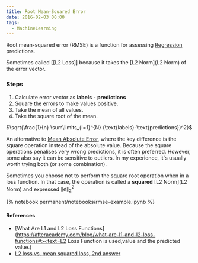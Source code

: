 ```yaml
---
title: Root Mean-Squared Error
date: 2016-02-03 00:00
tags:
  - MachineLearning
---
```


Root mean-squared error (RMSE) is a function for assessing [Regression](Regression) predictions.

Sometimes called [[L2 Loss]] because it takes the [L2 Norm](L2 Norm) of the error vector.
### Steps

1. Calculate error vector as **labels** - **predictions**
2. Square the errors to make values positive.
3. Take the mean of all values.
4. Take the square root of the mean.

$\sqrt{\frac{1}{n} \sum\limits_{i=1}^{N} (\text{labels}-\text{predictions})^2}$

An alternative to [Mean Absolute Error](mean-absolute-error.md), where the key difference is the square operation instead of the absolute value. Because the square operations penalises very wrong predictions, it is often preferred. However, some also say it can be sensitive to outliers. In my experience, it's usually worth trying both (or some combination).

Sometimes you choose not to perform the square root operation when in a loss function. In that case, the operation is called a **squared** [L2 Norm](L2 Norm) and expressed $\| e\|^{2}_{2}$

{% notebook permanent/notebooks/rmse-example.ipynb %}

#### References

* [What Are L1 and L2 Loss Functions](https://afteracademy.com/blog/what-are-l1-and-l2-loss-functions#:~:text=L2 Loss Function is used,value and the predicted value.)
* [L2 loss vs. mean squared loss, 2nd answer](https://datascience.stackexchange.com/questions/26180/l2-loss-vs-mean-squared-loss)
